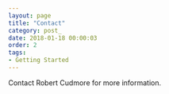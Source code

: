 ```yaml
---
layout: page
title: "Contact"
category: post_
date: 2018-01-18 00:00:03
order: 2
tags:
- Getting Started
---
```


Contact Robert Cudmore for more information.